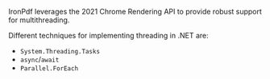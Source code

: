IronPdf leverages the 2021 Chrome Rendering API to provide robust support for multithreading.

Different techniques for implementing threading in .NET are:

- `System.Threading.Tasks`
- `async`/`await`
- `Parallel.ForEach`